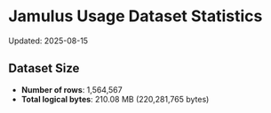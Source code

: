 # Jamulus Usage Dataset Statistics

Updated: 2025-08-15

## Dataset Size
- **Number of rows**: 1,564,567
- **Total logical bytes**: 210.08 MB (220,281,765 bytes)
